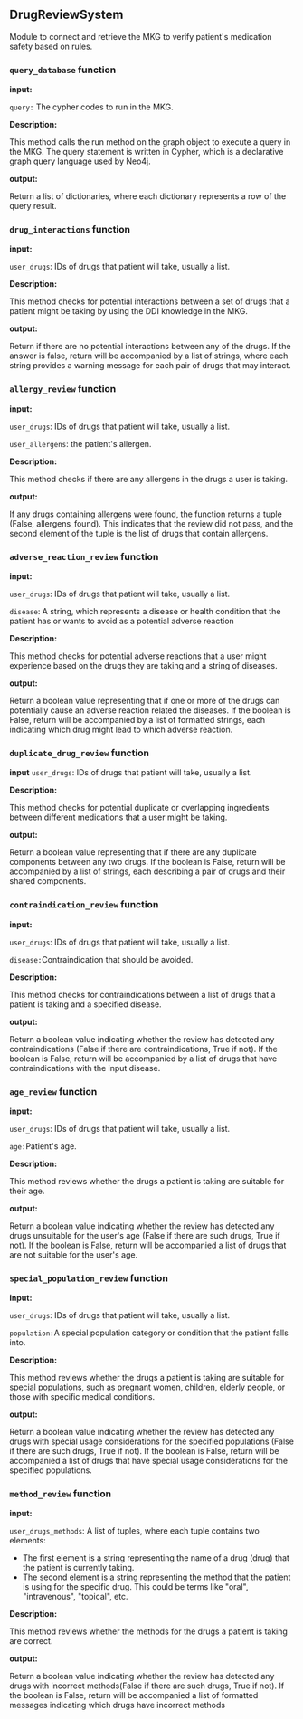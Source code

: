 ## DrugReviewSystem

Module to connect and retrieve the MKG to verify patient's medication safety based on rules.

### `query_database` function

**input:**

`query:` The cypher codes to run in the MKG.

**Description:**

This method calls the run method on the graph object to execute a query in the MKG. The query statement is written in Cypher, which is a declarative graph query language used by Neo4j.

**output:**

Return a list of dictionaries, where each dictionary represents a row of the query result.


### `drug_interactions` function

**input:**

`user_drugs`: IDs of drugs that patient will take, usually a list.


**Description:**

This method checks for potential interactions between a set of drugs that a patient might be taking by using the DDI knowledge in the MKG.

**output:**

Return if there are no potential interactions between any of the drugs. If the answer is false, return will be accompanied by a list of strings, where each string provides a warning message for each pair of drugs that may interact. 


### `allergy_review` function

**input:**

`user_drugs`: IDs of drugs that patient will take, usually a list.

`user_allergens`: the patient's allergen.

**Description:**

This method checks if there are any allergens in the drugs a user is taking.

**output:**

If any drugs containing allergens were found, the function returns a tuple (False, allergens_found). This indicates that the review did not pass, and the second element of the tuple is the list of drugs that contain allergens.


### `adverse_reaction_review` function

**input:**

`user_drugs`: IDs of drugs that patient will take, usually a list.

`disease`: A string, which represents a disease or health condition that the patient has or wants to avoid as a potential adverse reaction

**Description:**

This method checks for potential adverse reactions that a user might experience based on the drugs they are taking and a string of diseases.

**output:**

Return a boolean value representing that if one or more of the drugs can potentially cause an adverse reaction related the diseases. If the boolean is False,  return will be accompanied by a list of formatted strings, each indicating which drug might lead to which adverse reaction.

### `duplicate_drug_review` function

**input**
`user_drugs`: IDs of drugs that patient will take, usually a list.

**Description:**

This method checks for potential duplicate or overlapping ingredients between different medications that a user might be taking.

**output:**

Return a boolean value representing that if there are any duplicate components between any two drugs. If the boolean is False, return will be accompanied by a list of strings, each describing a pair of drugs and their shared components.


### `contraindication_review` function

**input:**

`user_drugs`: IDs of drugs that patient will take, usually a list.

`disease:`Contraindication that should be avoided.

**Description:**

This method checks for contraindications between a list of drugs that a patient is taking and a specified disease.

**output:**

Return a boolean value indicating whether the review has detected any contraindications (False if there are contraindications, True if not). If the boolean is False,  return will be accompanied by a list of drugs that have contraindications with the input disease.



### `age_review` function

**input:**

`user_drugs`: IDs of drugs that patient will take, usually a list.

`age:`Patient's age.

**Description:**

This method reviews whether the drugs a patient is taking are suitable for their age.

**output:**

Return a boolean value indicating whether the review has detected any drugs unsuitable for the user's age (False if there are such drugs, True if not). If the boolean is False,  return will be accompanied a list of drugs that are not suitable for the user's age.



### `special_population_review` function

**input:**

`user_drugs`: IDs of drugs that patient will take, usually a list.

`population:`A special population category or condition that the patient falls into.

**Description:**

This method reviews whether the drugs a patient is taking are suitable for special populations, such as pregnant women, children, elderly people, or those with specific medical conditions.

**output:**

Return a boolean value indicating whether the review has detected any drugs with special usage considerations for the specified populations (False if there are such drugs, True if not). If the boolean is False,  return will be accompanied a list of drugs that have special usage considerations for the specified populations.



### `method_review` function

**input:**

`user_drugs_methods`: A list of tuples, where each tuple contains two elements:

- The first element is a string representing the name of a drug (drug) that the patient is currently taking.
- The second element is a string representing the method that the patient is using for the specific drug. This could be terms like "oral", "intravenous", "topical", etc.

**Description:**

This method reviews whether the methods for the drugs a patient is taking are correct.

**output:**

Return a boolean value indicating whether the review has detected any drugs with incorrect methods(False if there are such drugs, True if not). If the boolean is False,  return will be accompanied a list of formatted messages indicating which drugs have incorrect methods 